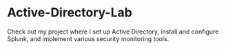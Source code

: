 # Active-Directory-Lab  

Check out my project where I set up Active Directory, install and configure Splunk, and implement various security monitoring tools. 
